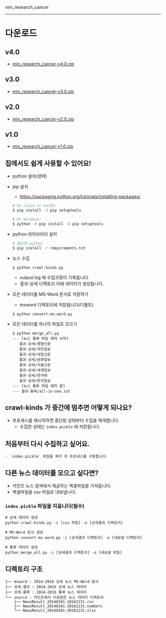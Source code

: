 min_research_cancer

---

# 다운로드

## v4.0
- [min_research_cancer-v4.0.zip](https://github.com/heshed/min_research_cancer/archive/v4.0.zip)

## v3.0
- [min_research_cancer-v3.0.zip](https://github.com/heshed/min_research_cancer/archive/v3.0.zip)

## v2.0
- [min_research_cancer-v2.0.zip](https://github.com/heshed/min_research_cancer/archive/v2.0.zip)

## v1.0
- [min_research_cancer-v1.0.zip](https://github.com/heshed/min_research_cancer/archive/v1.0.zip)

## 집에서도 쉽게 사용할 수 있어요!

- python 설치(생략)

- pip 설치
  - https://packaging.python.org/tutorials/installing-packages/
  ```bash
  # On Linux or macOS:
  $ pip install -U pip setuptools
  
  # On Windows:
  $ python -m pip install -U pip setuptools
  ```

- python 라이브러리 설치
  ```bash
  # 필요한 python
  $ pip install -r requirements.txt
  ```

- 뉴스 수집
  ```
  $ python crawl-kinds.py
  ```
  - output.log 에 수집과정이 기록됩니다.
  - 결과-상세 디렉토리 아래 데이터가 생성됩니다.

- 모은 데이터를 MS-Word 문서로 저장하기
  - msword 디렉토리에 저장됩니다(디폴트)
  ```
  $ python convert-ms-word.py
  ```
  

- 모은 데이터를 하나의 파일로 모으기
  ```
  $ python merge_all.py
  --- [뉴스 통짜 파일 제작 시작]
     결과-상세/경향신문
     결과-상세/국민일보
     결과-상세/내일신문
     결과-상세/문화일보
     결과-상세/서울신문
     결과-상세/세계일보
     결과-상세/한겨레
     결과-상세/한국일보
  --- [뉴스 통짜 파일 제작 끝]
  --- 결과-통짜/all-in-one.txt
  ```

## crawl-kinds 가 중간에 멈추면 어떻게 되나요?
  - 프로세스를 재시작하면 중단된 상태부터 수집을 재개합니다.
    - 수집한 상태는 `index.pickle` 에 저장됩니다.
    
## 처음부터 다시 수집하고 싶어요.
    - `index.pickle` 파일을 제거 후 프로세스를 구동합니다.

## 다른 뉴스 데이터를 모으고 싶다면?

- 카인즈 뉴스 검색에서 제공하는 엑셀파일을 가져옵니다.
- 엑셀파일을 csv 파일로 내보냅니다.

### `index.pickle` 파일을 지웁니다(필수)

  ```
  # 상세 데이터 생성
  python crawl-kinds.py -i [csv 파일] -o [상세결과 디렉토리]

  # MS-Word 문서 생성
  python convert-ms-word.py -i [상세결과 디렉토리] -o [내보낼 디렉토리]
  
  # 통짜 데이터 생성
  python merge_all.py -i [상세결과 디렉토리] -o [내보낼 파일]
  ```

## 디렉토리 구조

```
├── msword : 2014-2016 상세 뉴스 MS-Word 문서
├── 상세-결과 : 2014-2016 상세 뉴스 데이터
├── 상세-통짜 : 2014-2016 통짜 뉴스 데이터
└── source : 카인즈에서 다운받은 뉴스 데이터 디렉토리
    ├── NewsResult_20140101-20161231.csv
    ├── NewsResult_20140101-20161231.numbers
    └── NewsResult_20140101-20161231.xlsx
```
